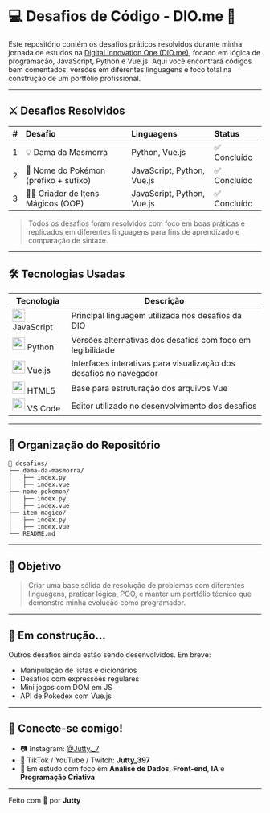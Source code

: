# 💻 Desafios de Código - DIO.me 🚀

Este repositório contém os desafios práticos resolvidos durante minha jornada de estudos na [Digital Innovation One (DIO.me)](https://www.dio.me/users/julio_0liveira_13141924), focado em lógica de programação, JavaScript, Python e Vue.js. Aqui você encontrará códigos bem comentados, versões em diferentes linguagens e foco total na construção de um portfólio profissional.

---

## ⚔️ Desafios Resolvidos

| # | Desafio | Linguagens | Status |
|--:|:--------|:-----------|:--------|
| 1 | 💡 Dama da Masmorra | Python, Vue.js | ✅ Concluído |
| 2 | 🌱 Nome do Pokémon (prefixo + sufixo) | JavaScript, Python, Vue.js | ✅ Concluído |
| 3 | 🧙‍♂️ Criador de Itens Mágicos (OOP) | JavaScript, Python, Vue.js | ✅ Concluído |

> Todos os desafios foram resolvidos com foco em boas práticas e replicados em diferentes linguagens para fins de aprendizado e comparação de sintaxe.

---

## 🛠️ Tecnologias Usadas

| Tecnologia | Descrição |
|-----------|-----------|
| <img src="https://cdn.jsdelivr.net/gh/devicons/devicon/icons/javascript/javascript-original.svg" width="25"/> JavaScript | Principal linguagem utilizada nos desafios da DIO |
| <img src="https://cdn.jsdelivr.net/gh/devicons/devicon/icons/python/python-original.svg" width="25"/> Python | Versões alternativas dos desafios com foco em legibilidade |
| <img src="https://cdn.jsdelivr.net/gh/devicons/devicon/icons/vuejs/vuejs-original.svg" width="25"/> Vue.js | Interfaces interativas para visualização dos desafios no navegador |
| <img src="https://cdn.jsdelivr.net/gh/devicons/devicon/icons/html5/html5-original.svg" width="25"/> HTML5 | Base para estruturação dos arquivos Vue |
| <img src="https://cdn.jsdelivr.net/gh/devicons/devicon/icons/vscode/vscode-original.svg" width="25"/> VS Code | Editor utilizado no desenvolvimento dos desafios |

---

## 📂 Organização do Repositório

```
📁 desafios/
├── dama-da-masmorra/
│   ├── index.py
│   ├── index.vue
├── nome-pokemon/
│   ├── index.py
│   ├── index.vue
├── item-magico/
│   ├── index.py
│   ├── index.vue
└── README.md
```

---

## 🎯 Objetivo

> Criar uma base sólida de resolução de problemas com diferentes linguagens, praticar lógica, POO, e manter um portfólio técnico que demonstre minha evolução como programador.

---

## 🧠 Em construção...

Outros desafios ainda estão sendo desenvolvidos. Em breve:

- Manipulação de listas e dicionários
- Desafios com expressões regulares
- Mini jogos com DOM em JS
- API de Pokedex com Vue.js

---

## 🤝 Conecte-se comigo!

- 📷 Instagram: [@Jutty._7](https://instagram.com/Jutty._7)
- 🎥 TikTok / YouTube / Twitch: **Jutty_397**
- 🧠 Em estudo com foco em **Análise de Dados**, **Front-end**, **IA** e **Programação Criativa**

---

Feito com 💙 por **Jutty**
